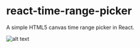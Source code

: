 # react-time-range-picker
A simple HTML5 canvas time range picker in React.


![alt text](https://media.giphy.com/media/3ohhwrF8jULLdjhamY/giphy.gif)
